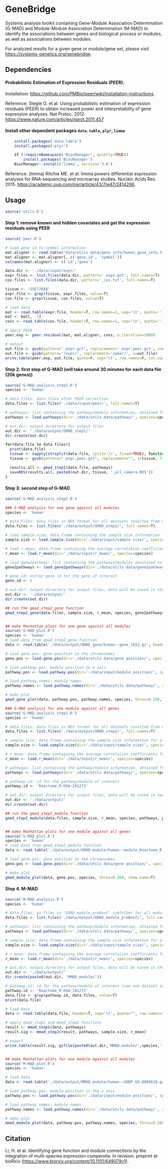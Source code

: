 # GeneBridge
Systems analysis toolkit containing Gene-Module Association Determination (G-MAD) and Module-Module Association Determination (M-MAD) to identify the associations between genes and biological process or modules, as well as associations between modules.

For analyzed results for a given gene or module/gene set, please visit https://systems-genetics.org/genebridge.

## Dependencies

#### Probabilistic Estimation of Expression Residuals (PEER).

Installation: https://github.com/PMBio/peer/wiki/Installation-instructions.

Reference: Stegle O. et al. Using probabilistic estimation of expression residuals (PEER) to obtain increased power and interpretability of gene expression analyses. Nat Protoc. 2012. https://www.nature.com/articles/nprot.2011.457

#### Install other dependent packages `data.table`, `plyr`, `limma`
```R
    install.packages('data.table')
    install.packages('plyr')

    if (!requireNamespace('BiocManager', quietly=TRUE))
        install.packages('BiocManager')
    BiocManager::install('limma', version='3.8')
```    
Reference: (limma) Ritchie ME. et al. limma powers differential expression analyses for RNA-sequencing and microarray studies. Nucleic Acids Res. 2015. https://academic.oup.com/nar/article/43/7/e47/2414268.

## Usage
```R
source('utils.R')
```    

#### Step 1: remove known and hidden covariates and get the expression residuals using PEER
```R
source('peer.R')

# load gene id to symbol information
mat.aligner <- read.table('data/utils data/gene info/human_gene_info.txt', header=T, sep='\t', quote='')
mat.aligner <- mat.aligner[, c('gene_id', 'symbol')]
colnames(mat.aligner) <- c('id','gene')

data.dir <- './data/input/expr/'
expr.files <- list.files(data.dir, pattern='_expr.gct', full.names=T)
cov.files <- list.files(data.dir, pattern='_cov.txt', full.names=T)

tissue <- 'GSE77688'
expr.file <- grep(tissue, expr.files, value=T)
cov.file <- grep(tissue, cov.files, value=T)

# load data
mat <- read.table(expr.file, header=T, row.names=1, sep='\t', quote='')
mat <- mat[, -1]
covs <- read.table(cov.file, header=T, row.names=1, sep='\t', quote='')

# apply PEER
peer.exp <- peer.residual(mat, mat.aligner, covs, n.iteration=1000)

# output
out.file <- gsub(pattern='_expr.gct', replacement='_expr.peer.gct', x=expr.file)
out.file <- gsub(pattern='/expr/', replacement='/peer/', x=out.file)
write.table(peer.exp, out.file, quote=F, sep='\t', row.names=F, col.names=T)
```    

#### Step 2: first step of G-MAD (will take around 30 minutes for each data file (20k genes))
```R
source('G-MAD_analysis_step1.R')
species <- 'human'

# data.files: data files after PEER correction
data.files <- list.files('./data/input/peer/', full.names=T)

# pathways: list containing the pathway/module information, obtained from "load.pathways" function in "utils.R"
pathways <- load.pathways(dir='./data/utils data/pathway/', species=species)

# out.dir: output directory for output files
out.dir <- './data/output/GMAD_step1/'
dir.create(out.dir)

for(data.file in data.files){
  print(data.file)
  tissue <- sapply(strsplit(data.file, split='//', fixed=TRUE), function(x) (x[2]))
  tissue <- gsub(pattern="_expr.peer.gct", replacement="", x=tissue, fixed=T)

  results.all <- gmad_step1(data.file, pathways)
  saveRDS(results.all, paste0(out.dir, tissue, '_all_camera.RDS'))
}
```    


#### Step 3: second step of G-MAD
```R
source('G-MAD_analysis_step2.R')

### G-MAD analysis for one gene against all modules
species <- 'human'

# data.files: data files in RDS format for all datasets resulted from G-MAD_step1 function in "G-MAD_analysis_step1.R"
data.files <- list.files('./data/output/GMAD_step1/', full.names=T)      

# load sample.size: data.frame containing the sample size information for all datasets, obtained from "load.sample.size" function in "utils.R"
sample.size <- load.sample.size(dir='./data/input/sample size/', species=species)

# load r_mean: data.frame containing the average correlation coefficients for pathways in all datasets, obtained from "load.r_mean" function in "utils.R"
r_mean <- load.r_mean(dir='./data/input/r_mean/', species=species)

# load gene2pathway: list containing the pathways/modules annotated to be linked to gene, obtained from "load.gene2pathways" function in "utils.R"
gene2pathways <- load.gene2pathways(dir='./data/utils data/gene2pathway/', species=species)

# gene.id: entrez gene id for the gene of interest
gene.id <- 1                    

# out.dir: output directory for output files, data will be saved in the subdirectory ('GMAD_gene') of out.dir
out.dir <- './data/output/'
dir.create(out.dir)

## run the gmad_step2_gene function
gmad_step2_gene(data.files, sample.size, r_mean, species, gene2pathways, gene.id, out.dir)


## make Manhattan plots for one gene against all modules
source('G-MAD_plot.R')
species <- 'human'
# load data from gmad_step2_gene function
data <- read.table('./data/output/GMAD_gene/human--gene_1652.gz', header=T, sep='\t', quote="")

# load gene.pos: gene position in the chromosomes
gene.pos <- load.gene.pos(dir='./data/utils data/gene position/', species=species)

# load pathway.pos: module position in x axis
pathway.pos <- load.pathway.pos(dir='./data/input/module position/', species=species)

# load pathway.names: module names
pathway.names <- load.pathway.names(dir='./data/utils data/pathway/', species=species)

# make plot
gmad_gene_plot(data, pathway.pos, pathway.names, species, thres=0.268, show.name=T)
```    


```R
### G-MAD analysis for one module against all genes
source('G-MAD_analysis_step2.R')
species <- 'human'

# data.files: data files in RDS format for all datasets resulted from G-MAD_step1 function in "G-MAD_analysis_step1.R"
data.files <- list.files('./data/output/GMAD_step1/', full.names=T)

# sample.size: data.frame containing the sample size information for all datasets, obtained from "load.sample.size" function in "utils.R"
sample.size <- load.sample.size(dir='./data/input/sample size/', species=species)

# r_mean: data.frame containing the average correlation coefficients for pathways in all datasets, obtained from "load.r_mean" function in "utils.R"
r_mean <- load.r_mean(dir='./data/input/r_mean/', species=species)

# pathways: list containing the pathway/module information, obtained from "load.pathways" function in "utils.R"
pathways <- load.pathways(dir='./data/utils data/pathway/', species=species)

# pathway.id: id for the pathway/module of interest
pathway.id <- 'Reactome_R-HSA-191273'  

# out.dir: output directory for output files, data will be saved in two subdirectories ('GMAD_module_preBonf' and 'GMAD_module') of out.dir
out.dir <- './data/output/'
dir.create(out.dir)

## run the gmad_step2_module function
gmad_step2_module(data.files, sample.size, r_mean, species, pathways, pathway.id, out.dir)


## make Manhattan plots for one module against all genes
source('G-MAD_plot.R')
species <- 'human'
# load data from gmad_step2_module function
data <- read.table('./data/output/GMAD_module/human--module_Reactome_R-HSA-191273.gz', header=T, sep='\t', quote="")

# load gene.pos: gene position in the chromosomes
gene.pos <- load.gene.pos(dir='./data/utils data/gene position/', species=species)

# make plot
gmad_module_plot(data, gene.pos, species, thres=0.268, show.name=T)
```    



#### Step 4. M-MAD
```R
source('M-MAD_analysis.R')
species <- 'human'

# data.files: gz files in 'GMAD_module_preBonf' subfolder for all modules resulted from gmad_step2_module function in "G-MAD_analysis_step2.R"
data.files <- list.files('./data/output/GMAD_module_preBonf/', full.names=T)

# pathways: list containing the pathway/module information, obtained from "load.pathways" function in "utils.R"
pathways <- load.pathways(dir='./data/utils data/pathway/', species=species)

# sample.size: data.frame containing the sample size information for all datasets, obtained from "load.sample.size" function in "utils.R"
sample.size <- load.sample.size(dir='./data/input/sample size/', species=species)

# r_mean: data.frame containing the average correlation coefficients for pathways in all datasets, obtained from "load.r_mean" function in "utils.R"
r_mean <- load.r_mean(dir='./data/input/r_mean/', species=species)

# out.dir: output directory for output files, data will be saved in the subdirectory ('MMAD_module') of out.dir
out.dir <- './data/output/'
dir.create(paste0(out.dir, 'MMAD_module/'))

# pathway.id: id for the pathway/module of interest (use one dataset as the example )
pathway.id <- 'Reactome_R-HSA-191273'
data.file <- grep(pathway.id, data.files, value=T)
print(data.file)

# load data
data <- read.table(data.file, header=T, sep='\t', quote="", row.names=1)

# apply mmad_step1 and mmad_step2 functions
result <- mmad_step1(data, pathways)
result.sig <- mmad_step2(result, pathways, sample.size, r_mean)

# export
write.table(result.sig, gzfile(paste0(out.dir,'MMAD_module/',species,'--module_',pathway.id,'.gz')), quote=F, sep="\t", row.names=F, col.names=T)


## make Manhattan plots for one module against all modules
source('M-MAD_plot.R')
species <- 'human'

# load data
data <- read.table('./data/output/MMAD_module/human--GOBP_GO:0008610.gz', header=T, sep='\t', quote="")

# load pathway.pos: module position in the x axis
pathway.pos <- load.pathway.pos(dir='./data/input/module position/', species=species)

# load pathway.names: module names
pathway.names <- load.pathway.names(dir='./data/utils data/pathway/', species=species)

# make plot
mmad_module_plot(data, pathway.pos, pathway.names, species, thres=0.268, show.name=T)
```



## Citation
Li, H. et al. Identifying gene function and module connections by the integration of multi-species expression compendia. In revision. preprint at bioRxiv (https://www.biorxiv.org/content/10.1101/649079v1).
